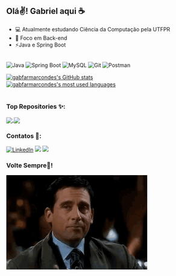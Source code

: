 ## Olá✌️! Gabriel aqui ☕

- 💻 Atualmente estudando Ciência da Computação pela UTFPR
- 🚀 Foco em Back-end
- ⚡Java e Spring Boot
<br /><br />

![Java](https://img.shields.io/badge/Java-%23ED8B00.svg??style=for-the-badge&logo=openjdk&logoColor=white)
![Spring Boot](https://img.shields.io/badge/SpringBoot-6DB33F?style=flat-square&logo=Spring&logoColor=white)
![MySQL](https://img.shields.io/badge/MySQL-00000F?style=for-the-badge&logo=mysql&logoColor=white)
![Git](https://img.shields.io/badge/GIT-E44C30?style=for-the-badge&logo=git&logoColor=white)
![Postman](https://img.shields.io/badge/Postman-FF6C37.svg?style=for-the-badge&logo=Postman&logoColor=white)

<a href="https://github.com/gabfarmarcondes/github-readme-stats">
  <img height="180em" align="center" src="https://github-readme-stats.vercel.app/api?username=gabfarmarcondes&show_icons=true&theme=dark" alt="gabfarmarcondes's GitHub stats" />
</a>
<a href="https://github.com/gabfarmarcondes/github-readme-stats">
  <img height="180em" align="center" src="https://github-readme-stats.vercel.app/api/top-langs/?username=gabfarmarcondes&layout=compact&theme=dark" alt="gabfarmarcondes's most used languages" />
</a>

<br />
<br />


### Top Repositories ✨:
<a href="https://github.com/gabfarmarcondes/CRUD_Project">
  <img align="center" src="https://github-readme-stats.vercel.app/api/pin/?username=gabfarmarcondes&repo=CRUD_Project&theme=dark" />
</a>
<a href="https://github.com/Software-Project-BCC3004/backend">
  <img align="center" src="https://github-readme-stats.vercel.app/api/pin/?username=Software-Project-BCC3004&repo=backend&theme=dark" />
</a>


### Contatos 🔗:

<div>
<a href="https://www.linkedin.com/in/gabfariasmarcondes" target="_blank"><img loading="lazy" src="https://img.shields.io/badge/-LinkedIn-%230077B5?style=for-the-badge&logo=linkedin&logoColor=white" alt="LinkedIn"></a>
<a href = "mailto:gabrie.farias2024@outlook.com.br"><img loading="lazy" src="https://img.shields.io/badge/Microsoft_Outlook-0078D4?logo=microsoft-outlook&logoColor=white&style=for-the-badge" target="_blank"></a>
<a href="https://www.instagram.com/gabriel.fmarcondes/" target="_blank"><img loading="lazy" src="https://img.shields.io/badge/-Instagram-%23E4405F?style=for-the-badge&logo=instagram&logoColor=white" target="_blank"></a>
</div>

### Volte Sempre👋! 
<img height=250 alt="volteSempre" src="michael-scott-wink.gif">

